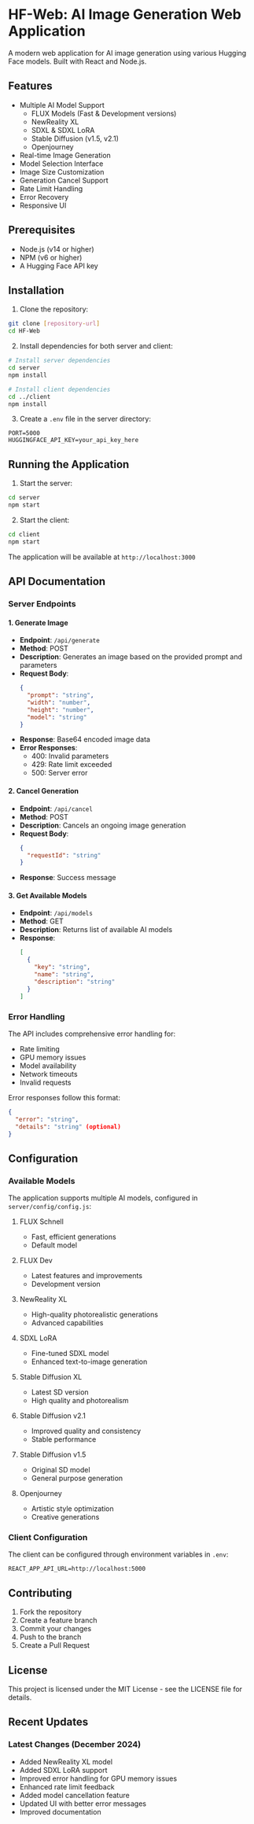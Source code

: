 # HF-Web: AI Image Generation Web Application

A modern web application for AI image generation using various Hugging Face models. Built with React and Node.js.

## Features

- Multiple AI Model Support
  - FLUX Models (Fast & Development versions)
  - NewReality XL
  - SDXL & SDXL LoRA
  - Stable Diffusion (v1.5, v2.1)
  - Openjourney
- Real-time Image Generation
- Model Selection Interface
- Image Size Customization
- Generation Cancel Support
- Rate Limit Handling
- Error Recovery
- Responsive UI

## Prerequisites

- Node.js (v14 or higher)
- NPM (v6 or higher)
- A Hugging Face API key

## Installation

1. Clone the repository:
```bash
git clone [repository-url]
cd HF-Web
```

2. Install dependencies for both server and client:
```bash
# Install server dependencies
cd server
npm install

# Install client dependencies
cd ../client
npm install
```

3. Create a `.env` file in the server directory:
```env
PORT=5000
HUGGINGFACE_API_KEY=your_api_key_here
```

## Running the Application

1. Start the server:
```bash
cd server
npm start
```

2. Start the client:
```bash
cd client
npm start
```

The application will be available at `http://localhost:3000`

## API Documentation

### Server Endpoints

#### 1. Generate Image
- **Endpoint**: `/api/generate`
- **Method**: POST
- **Description**: Generates an image based on the provided prompt and parameters
- **Request Body**:
  ```json
  {
    "prompt": "string",
    "width": "number",
    "height": "number",
    "model": "string"
  }
  ```
- **Response**: Base64 encoded image data
- **Error Responses**:
  - 400: Invalid parameters
  - 429: Rate limit exceeded
  - 500: Server error

#### 2. Cancel Generation
- **Endpoint**: `/api/cancel`
- **Method**: POST
- **Description**: Cancels an ongoing image generation
- **Request Body**:
  ```json
  {
    "requestId": "string"
  }
  ```
- **Response**: Success message

#### 3. Get Available Models
- **Endpoint**: `/api/models`
- **Method**: GET
- **Description**: Returns list of available AI models
- **Response**:
  ```json
  [
    {
      "key": "string",
      "name": "string",
      "description": "string"
    }
  ]
  ```

### Error Handling

The API includes comprehensive error handling for:
- Rate limiting
- GPU memory issues
- Model availability
- Network timeouts
- Invalid requests

Error responses follow this format:
```json
{
  "error": "string",
  "details": "string" (optional)
}
```

## Configuration

### Available Models

The application supports multiple AI models, configured in `server/config/config.js`:

1. FLUX Schnell
   - Fast, efficient generations
   - Default model

2. FLUX Dev
   - Latest features and improvements
   - Development version

3. NewReality XL
   - High-quality photorealistic generations
   - Advanced capabilities

4. SDXL LoRA
   - Fine-tuned SDXL model
   - Enhanced text-to-image generation

5. Stable Diffusion XL
   - Latest SD version
   - High quality and photorealism

6. Stable Diffusion v2.1
   - Improved quality and consistency
   - Stable performance

7. Stable Diffusion v1.5
   - Original SD model
   - General purpose generation

8. Openjourney
   - Artistic style optimization
   - Creative generations

### Client Configuration

The client can be configured through environment variables in `.env`:
```env
REACT_APP_API_URL=http://localhost:5000
```

## Contributing

1. Fork the repository
2. Create a feature branch
3. Commit your changes
4. Push to the branch
5. Create a Pull Request

## License

This project is licensed under the MIT License - see the LICENSE file for details.

## Recent Updates

### Latest Changes (December 2024)
- Added NewReality XL model
- Added SDXL LoRA support
- Improved error handling for GPU memory issues
- Enhanced rate limit feedback
- Added model cancellation feature
- Updated UI with better error messages
- Improved documentation
